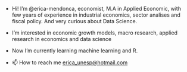 - Hi! I’m @erica-mendonca, economist, M.A in Applied Economic, with few years of experience in industrial economics, sector analises and fiscal policy. And very curious about Data Science. 
- I’m interested in economic growth models, macro research, applied research in economics and data science
- Now I’m currently learning machine learning and R. 

- 📫 How to reach me erica_unesp@hotmail.com

<!---
erica-mendonca/erica-mendonca is a ✨ special ✨ repository because its `README.md` (this file) appears on your GitHub profile.
You can click the Preview link to take a look at your changes.
--->
